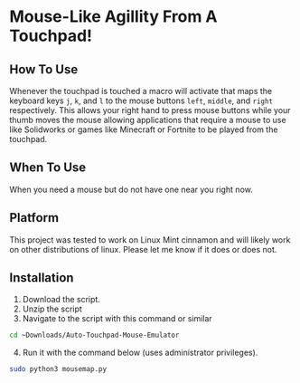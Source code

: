 # Mouse-Like Agillity From A Touchpad!

## How To Use
Whenever the touchpad is touched a macro will activate that maps the keyboard keys `j`, `k`, and `l` to the mouse buttons `left`, `middle`, and `right` respectively. 
This allows your right hand to press mouse buttons while your thumb moves the mouse allowing applications that require a mouse to use like Solidworks or games like Minecraft or Fortnite to be played from the touchpad.

## When To Use
When you need a mouse but do not have one near you right now.

## Platform
This project was tested to work on Linux Mint cinnamon and will likely work on other distributions of linux. Please let me know if it does or does not.

## Installation
1. Download the script.
2. Unzip the script
3. Navigate to the script with this command or similar
  ```sh
  cd ~Downloads/Auto-Touchpad-Mouse-Emulator
  ```
4. Run it with the command below (uses administrator privileges).
  ```sh
  sudo python3 mousemap.py
  ```

